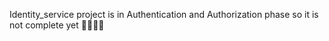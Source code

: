 Identity_service project is in Authentication 
and Authorization phase so it is 
not complete yet 🚀🧑‍💻🛜
